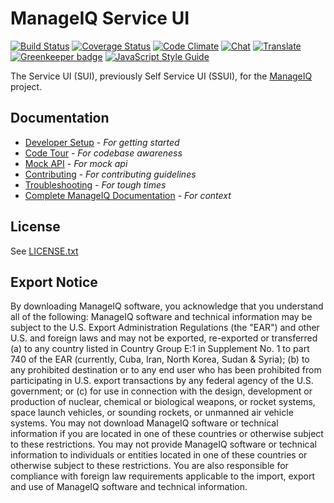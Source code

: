 # ManageIQ Service UI

[![Build Status](https://travis-ci.org/ManageIQ/manageiq-ui-service.svg?branch=master)](https://travis-ci.org/ManageIQ/manageiq-ui-service)
[![Coverage Status](https://coveralls.io/repos/github/ManageIQ/manageiq-ui-service/badge.svg?branch=master)](https://coveralls.io/github/ManageIQ/manageiq-ui-service?branch=master)
[![Code Climate](https://codeclimate.com/github/ManageIQ/manageiq-ui-service/badges/gpa.svg)](https://codeclimate.com/github/ManageIQ/manageiq-ui-service) 
[![Chat](https://badges.gitter.im/Join%20Chat.svg)](https://gitter.im/ManageIQ/manageiq-ui-service?utm_source=badge&utm_medium=badge&utm_campaign=pr-badge&utm_content=badge)
[![Translate](https://img.shields.io/badge/translate-zanata-blue.svg)](https://translate.zanata.org/zanata/project/view/manageiq-ui-service)
[![Greenkeeper badge](https://badges.greenkeeper.io/ManageIQ/manageiq-ui-service.svg)](https://greenkeeper.io/)
[![JavaScript Style Guide](https://img.shields.io/badge/code_style-standard-brightgreen.svg)](https://standardjs.com)

The Service UI (SUI), previously Self Service UI (SSUI), for the [ManageIQ](http://github.com/ManageIQ/manageiq) project.

## Documentation
* [Developer Setup](docs/developer_setup.md) - *_For getting started_*
* [Code Tour](docs/code_tour.md) - *_For codebase awareness_*
* [Mock API](docs/mock_api.md) - *_For mock api_*
* [Contributing](docs/contributing.md) - *_For contributing guidelines_*
* [Troubleshooting](docs/troubleshooting.md) - *_For tough times_*
* [Complete ManageIQ Documentation](https://github.com/ManageIQ/guides/blob/master/README.md) - *_For context_*

## License

See [LICENSE.txt](LICENSE.txt)

## Export Notice

By downloading ManageIQ software, you acknowledge that you understand all of the
following: ManageIQ software and technical information may be subject to the
U.S. Export Administration Regulations (the "EAR") and other U.S. and foreign
laws and may not be exported, re-exported or transferred (a) to any country
listed in Country Group E:1 in Supplement No. 1 to part 740 of the EAR
(currently, Cuba, Iran, North Korea, Sudan & Syria); (b) to any prohibited
destination or to any end user who has been prohibited from participating in
U.S. export transactions by any federal agency of the U.S. government; or (c)
for use in connection with the design, development or production of nuclear,
chemical or biological weapons, or rocket systems, space launch vehicles, or
sounding rockets, or unmanned air vehicle systems. You may not download ManageIQ
software or technical information if you are located in one of these countries
or otherwise subject to these restrictions. You may not provide ManageIQ
software or technical information to individuals or entities located in one of
these countries or otherwise subject to these restrictions. You are also
responsible for compliance with foreign law requirements applicable to the
import, export and use of ManageIQ software and technical information.
